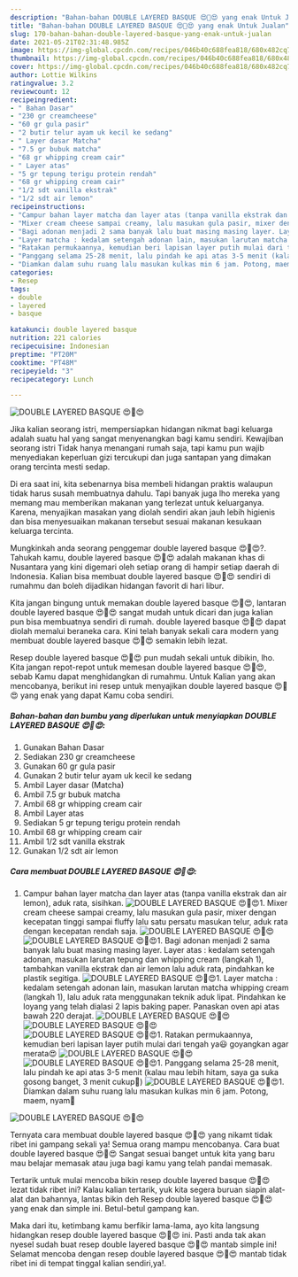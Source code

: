 ```yaml
---
description: "Bahan-bahan DOUBLE LAYERED BASQUE 😍🤩😍 yang enak Untuk Jualan"
title: "Bahan-bahan DOUBLE LAYERED BASQUE 😍🤩😍 yang enak Untuk Jualan"
slug: 170-bahan-bahan-double-layered-basque-yang-enak-untuk-jualan
date: 2021-05-21T02:31:48.985Z
image: https://img-global.cpcdn.com/recipes/046b40c688fea818/680x482cq70/double-layered-basque-😍🤩😍-foto-resep-utama.jpg
thumbnail: https://img-global.cpcdn.com/recipes/046b40c688fea818/680x482cq70/double-layered-basque-😍🤩😍-foto-resep-utama.jpg
cover: https://img-global.cpcdn.com/recipes/046b40c688fea818/680x482cq70/double-layered-basque-😍🤩😍-foto-resep-utama.jpg
author: Lottie Wilkins
ratingvalue: 3.2
reviewcount: 12
recipeingredient:
- " Bahan Dasar"
- "230 gr creamcheese"
- "60 gr gula pasir"
- "2 butir telur ayam uk kecil ke sedang"
- " Layer dasar Matcha"
- "7.5 gr bubuk matcha"
- "68 gr whipping cream cair"
- " Layer atas"
- "5 gr tepung terigu protein rendah"
- "68 gr whipping cream cair"
- "1/2 sdt vanilla ekstrak"
- "1/2 sdt air lemon"
recipeinstructions:
- "Campur bahan layer matcha dan layer atas (tanpa vanilla ekstrak dan air lemon), aduk rata, sisihkan."
- "Mixer cream cheese sampai creamy, lalu masukan gula pasir, mixer dengan kecepatan tinggi sampai fluffy lalu satu persatu masukan telur, aduk rata dengan kecepatan rendah saja."
- "Bagi adonan menjadi 2 sama banyak lalu buat masing masing layer. Layer atas : kedalam setengah adonan, masukan larutan tepung dan whipping cream (langkah 1), tambahkan vanilla ekstrak dan air lemon lalu aduk rata, pindahkan ke plastik segitiga."
- "Layer matcha : kedalam setengah adonan lain, masukan larutan matcha whipping cream (langkah 1), lalu aduk rata menggunakan teknik aduk lipat. Pindahkan ke loyang yang telah dialasi 2 lapis baking paper. Panaskan oven api atas bawah 220 derajat."
- "Ratakan permukaannya, kemudian beri lapisan layer putih mulai dari tengah ya😃 goyangkan agar merata😍"
- "Panggang selama 25-28 menit, lalu pindah ke api atas 3-5 menit (kalau mau lebih hitam, saya ga suka gosong banget, 3 menit cukup🤩)"
- "Diamkan dalam suhu ruang lalu masukan kulkas min 6 jam. Potong, maem, nyam🤩"
categories:
- Resep
tags:
- double
- layered
- basque

katakunci: double layered basque 
nutrition: 221 calories
recipecuisine: Indonesian
preptime: "PT20M"
cooktime: "PT48M"
recipeyield: "3"
recipecategory: Lunch

---
```



![DOUBLE LAYERED BASQUE 😍🤩😍](https://img-global.cpcdn.com/recipes/046b40c688fea818/680x482cq70/double-layered-basque-😍🤩😍-foto-resep-utama.jpg)

Jika kalian seorang istri, mempersiapkan hidangan nikmat bagi keluarga adalah suatu hal yang sangat menyenangkan bagi kamu sendiri. Kewajiban seorang istri Tidak hanya menangani rumah saja, tapi kamu pun wajib menyediakan keperluan gizi tercukupi dan juga santapan yang dimakan orang tercinta mesti sedap.

Di era  saat ini, kita sebenarnya bisa membeli hidangan praktis walaupun tidak harus susah membuatnya dahulu. Tapi banyak juga lho mereka yang memang mau memberikan makanan yang terlezat untuk keluarganya. Karena, menyajikan masakan yang diolah sendiri akan jauh lebih higienis dan bisa menyesuaikan makanan tersebut sesuai makanan kesukaan keluarga tercinta. 



Mungkinkah anda seorang penggemar double layered basque 😍🤩😍?. Tahukah kamu, double layered basque 😍🤩😍 adalah makanan khas di Nusantara yang kini digemari oleh setiap orang di hampir setiap daerah di Indonesia. Kalian bisa membuat double layered basque 😍🤩😍 sendiri di rumahmu dan boleh dijadikan hidangan favorit di hari libur.

Kita jangan bingung untuk memakan double layered basque 😍🤩😍, lantaran double layered basque 😍🤩😍 sangat mudah untuk dicari dan juga kalian pun bisa membuatnya sendiri di rumah. double layered basque 😍🤩😍 dapat diolah memalui beraneka cara. Kini telah banyak sekali cara modern yang membuat double layered basque 😍🤩😍 semakin lebih lezat.

Resep double layered basque 😍🤩😍 pun mudah sekali untuk dibikin, lho. Kita jangan repot-repot untuk memesan double layered basque 😍🤩😍, sebab Kamu dapat menghidangkan di rumahmu. Untuk Kalian yang akan mencobanya, berikut ini resep untuk menyajikan double layered basque 😍🤩😍 yang enak yang dapat Kamu coba sendiri.

<!--inarticleads1-->

##### Bahan-bahan dan bumbu yang diperlukan untuk menyiapkan DOUBLE LAYERED BASQUE 😍🤩😍:

1. Gunakan  Bahan Dasar
1. Sediakan 230 gr creamcheese
1. Gunakan 60 gr gula pasir
1. Gunakan 2 butir telur ayam uk kecil ke sedang
1. Ambil  Layer dasar (Matcha)
1. Ambil 7.5 gr bubuk matcha
1. Ambil 68 gr whipping cream cair
1. Ambil  Layer atas
1. Sediakan 5 gr tepung terigu protein rendah
1. Ambil 68 gr whipping cream cair
1. Ambil 1/2 sdt vanilla ekstrak
1. Gunakan 1/2 sdt air lemon




<!--inarticleads2-->

##### Cara membuat DOUBLE LAYERED BASQUE 😍🤩😍:

1. Campur bahan layer matcha dan layer atas (tanpa vanilla ekstrak dan air lemon), aduk rata, sisihkan.
<img src="//assets-global.cpcdn.com/assets/icons/button_play-2c75c40dde080a61004c1f40b05d8f140eaff45d7e9e6481dc71c63d2e7c4909.png" alt="DOUBLE LAYERED BASQUE 😍🤩😍">1. Mixer cream cheese sampai creamy, lalu masukan gula pasir, mixer dengan kecepatan tinggi sampai fluffy lalu satu persatu masukan telur, aduk rata dengan kecepatan rendah saja.
<img src="//assets-global.cpcdn.com/assets/icons/button_play-2c75c40dde080a61004c1f40b05d8f140eaff45d7e9e6481dc71c63d2e7c4909.png" alt="DOUBLE LAYERED BASQUE 😍🤩😍"><img src="//assets-global.cpcdn.com/assets/icons/button_play-2c75c40dde080a61004c1f40b05d8f140eaff45d7e9e6481dc71c63d2e7c4909.png" alt="DOUBLE LAYERED BASQUE 😍🤩😍">1. Bagi adonan menjadi 2 sama banyak lalu buat masing masing layer. Layer atas : kedalam setengah adonan, masukan larutan tepung dan whipping cream (langkah 1), tambahkan vanilla ekstrak dan air lemon lalu aduk rata, pindahkan ke plastik segitiga.
<img src="//assets-global.cpcdn.com/assets/icons/button_play-2c75c40dde080a61004c1f40b05d8f140eaff45d7e9e6481dc71c63d2e7c4909.png" alt="DOUBLE LAYERED BASQUE 😍🤩😍">1. Layer matcha : kedalam setengah adonan lain, masukan larutan matcha whipping cream (langkah 1), lalu aduk rata menggunakan teknik aduk lipat. Pindahkan ke loyang yang telah dialasi 2 lapis baking paper. Panaskan oven api atas bawah 220 derajat.
<img src="//assets-global.cpcdn.com/assets/icons/button_play-2c75c40dde080a61004c1f40b05d8f140eaff45d7e9e6481dc71c63d2e7c4909.png" alt="DOUBLE LAYERED BASQUE 😍🤩😍"><img src="//assets-global.cpcdn.com/assets/icons/button_play-2c75c40dde080a61004c1f40b05d8f140eaff45d7e9e6481dc71c63d2e7c4909.png" alt="DOUBLE LAYERED BASQUE 😍🤩😍"><img src="//assets-global.cpcdn.com/assets/icons/button_play-2c75c40dde080a61004c1f40b05d8f140eaff45d7e9e6481dc71c63d2e7c4909.png" alt="DOUBLE LAYERED BASQUE 😍🤩😍">1. Ratakan permukaannya, kemudian beri lapisan layer putih mulai dari tengah ya😃 goyangkan agar merata😍
<img src="//assets-global.cpcdn.com/assets/icons/button_play-2c75c40dde080a61004c1f40b05d8f140eaff45d7e9e6481dc71c63d2e7c4909.png" alt="DOUBLE LAYERED BASQUE 😍🤩😍"><img src="//assets-global.cpcdn.com/assets/icons/button_play-2c75c40dde080a61004c1f40b05d8f140eaff45d7e9e6481dc71c63d2e7c4909.png" alt="DOUBLE LAYERED BASQUE 😍🤩😍">1. Panggang selama 25-28 menit, lalu pindah ke api atas 3-5 menit (kalau mau lebih hitam, saya ga suka gosong banget, 3 menit cukup🤩)
<img src="//assets-global.cpcdn.com/assets/icons/button_play-2c75c40dde080a61004c1f40b05d8f140eaff45d7e9e6481dc71c63d2e7c4909.png" alt="DOUBLE LAYERED BASQUE 😍🤩😍">1. Diamkan dalam suhu ruang lalu masukan kulkas min 6 jam. Potong, maem, nyam🤩
<img src="//assets-global.cpcdn.com/assets/icons/button_play-2c75c40dde080a61004c1f40b05d8f140eaff45d7e9e6481dc71c63d2e7c4909.png" alt="DOUBLE LAYERED BASQUE 😍🤩😍">



Ternyata cara membuat double layered basque 😍🤩😍 yang nikamt tidak ribet ini gampang sekali ya! Semua orang mampu mencobanya. Cara buat double layered basque 😍🤩😍 Sangat sesuai banget untuk kita yang baru mau belajar memasak atau juga bagi kamu yang telah pandai memasak.

Tertarik untuk mulai mencoba bikin resep double layered basque 😍🤩😍 lezat tidak ribet ini? Kalau kalian tertarik, yuk kita segera buruan siapin alat-alat dan bahannya, lantas bikin deh Resep double layered basque 😍🤩😍 yang enak dan simple ini. Betul-betul gampang kan. 

Maka dari itu, ketimbang kamu berfikir lama-lama, ayo kita langsung hidangkan resep double layered basque 😍🤩😍 ini. Pasti anda tak akan nyesel sudah buat resep double layered basque 😍🤩😍 mantab simple ini! Selamat mencoba dengan resep double layered basque 😍🤩😍 mantab tidak ribet ini di tempat tinggal kalian sendiri,ya!.

